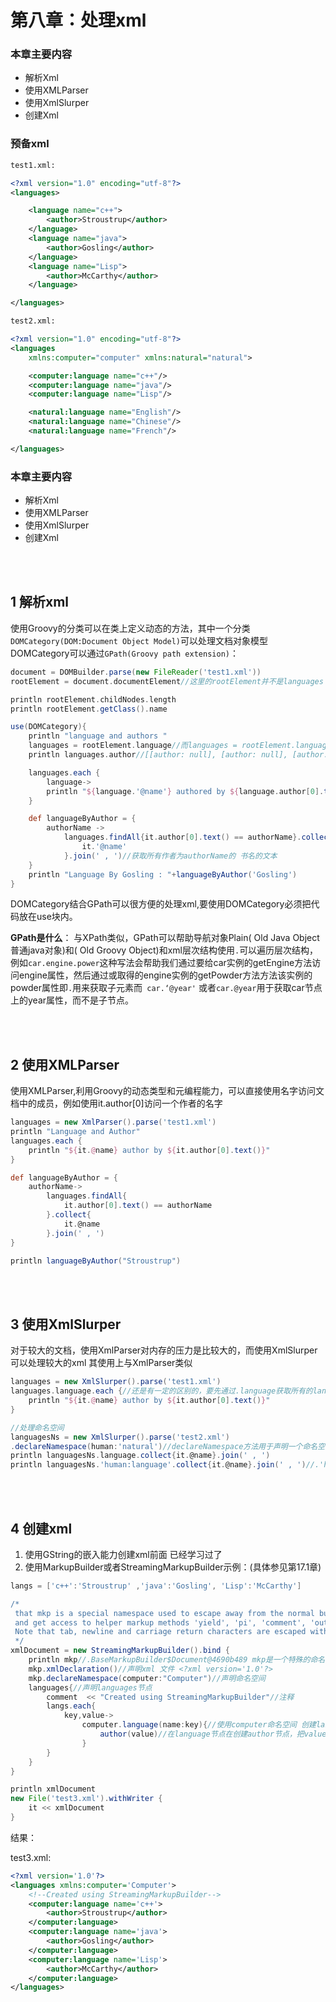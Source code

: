 # 第八章：处理xml

### 本章主要内容

-  解析Xml
-  使用XMLParser
-  使用XmlSlurper
-  创建Xml


### 预备xml

```xml
test1.xml:

<?xml version="1.0" encoding="utf-8"?>
<languages>

    <language name="c++">
        <author>Stroustrup</author>
    </language>
    <language name="java">
        <author>Gosling</author>
    </language>
    <language name="Lisp">
        <author>McCarthy</author>
    </language>

</languages>

test2.xml:

<?xml version="1.0" encoding="utf-8"?>
<languages
    xmlns:computer="computer" xmlns:natural="natural">

    <computer:language name="c++"/>
    <computer:language name="java"/>
    <computer:language name="Lisp"/>

    <natural:language name="English"/>
    <natural:language name="Chinese"/>
    <natural:language name="French"/>

</languages>
```
### 本章主要内容
- 解析Xml
- 使用XMLParser
- 使用XmlSlurper
- 创建Xml


<br><br>
## 1 解析xml

使用Groovy的分类可以在类上定义动态的方法，其中一个分类`DOMCategory(DOM:Document Object Model)`可以处理文档对象模型DOMCategory可以通过`GPath(Groovy path extension)`：


```groovy
document = DOMBuilder.parse(new FileReader('test1.xml'))
rootElement = document.documentElement//这里的rootElement并不是languages

println rootElement.childNodes.length
println rootElement.getClass().name

use(DOMCategory){
    println "language and authors "
    languages = rootElement.language//而languages = rootElement.language 可以理解为从rootElement获取所有的language，即languages
    println languages.author//[[author: null], [author: null], [author: null]] 从打印的信息可以看出 languages代表的是所有的language

    languages.each {
        language->
        println "${language.'@name'} authored by ${language.author[0].text()}"//'@name'语法用于访问属性，author[0]表示访问第一个子节点，text()表示获取节点里的内容
    }

    def languageByAuthor = {
        authorName ->
            languages.findAll{it.author[0].text() == authorName}.collect{
                it.'@name'
            }.join(' , ')//获取所有作者为authorName的 书名的文本
    }
    println "Language By Gosling : "+languageByAuthor('Gosling')
}
```

DOMCategory结合GPath可以很方便的处理xml,要使用DOMCategory必须把代码放在use块内。

**GPath是什么**：
与XPath类似，GPath可以帮助导航对象Plain( Old Java Object 普通java对象)和( Old Groovy Object)和xml层次结构使用`.`可以遍历层次结构， 例如`car.engine.power`这种写法会帮助我们通过要给car实例的getEngine方法访问engine属性，然后通过或取得的engine实例的getPowder方法方法该实例的powder属性即` . `用来获取子元素而` car.‘@year'` 或者` car.@year `用于获取car节点上的year属性，而不是子节点。


<br><br>
## 2 使用XMLParser

使用XMLParser,利用Groovy的动态类型和元编程能力，可以直接使用名字访问文档中的成员，例如使用it.author[0]访问一个作者的名字

```groovy
languages = new XmlParser().parse('test1.xml')
println "Language and Author"
languages.each {
    println "${it.@name} author by ${it.author[0].text()}"
}

def languageByAuthor = {
    authorName->
        languages.findAll{
            it.author[0].text() == authorName
        }.collect{
            it.@name
        }.join(' , ')
}

println languageByAuthor("Stroustrup")
```

<br><br>
## 3 使用XmlSlurper

对于较大的文档，使用XmlParser对内存的压力是比较大的，而使用XmlSlurper可以处理较大的xml
其使用上与XmlParser类似

```groovy
languages = new XmlSlurper().parse('test1.xml')
languages.language.each {//还是有一定的区别的，要先通过.language获取所有的language
    println "${it.@name} author by ${it.author[0].text()}"
}

//处理命名空间
languagesNs = new XmlSlurper().parse('test2.xml')
.declareNamespace(human:'natural')//declareNamespace方法用于声明一个命名空间，语法为    human:'natural' 其中human可以随便取，用于标识natural命名空间
println languagesNs.language.collect{it.@name}.join(' , ')
println languagesNs.'human:language'.collect{it.@name}.join(' , ')//.'human:language'用于获取human对应命名空间的所有元素
```

<br><br>
## 4 创建xml

1. 使用GString的嵌入能力创建xml前面 已经学习过了
2. 使用MarkupBuilder或者StreamingMarkupBuilder示例：(具体参见第17.1章)

```groovy
langs = ['c++':'Stroustrup' ,'java':'Gosling', 'Lisp':'McCarthy']

/*
 that mkp is a special namespace used to escape away from the normal building mode of the builder
 and get access to helper markup methods 'yield', 'pi', 'comment', 'out', 'namespaces', 'xmlDeclaration' and 'yieldUnescaped'.
 Note that tab, newline and carriage return characters are escaped within attributes, i.e. will become and respectively
 */
xmlDocument = new StreamingMarkupBuilder().bind {
    println mkp//.BaseMarkupBuilder$Document@4690b489 mkp是一个特殊的命名，指向Document
    mkp.xmlDeclaration()//声明xml 文件 <?xml version='1.0'?>
    mkp.declareNamespace(computer:"Computer")//声明命名空间
    languages{//声明languages节点
        comment  << "Created using StreamingMarkupBuilder"//注释
        langs.each{
            key,value->
                computer.language(name:key){//使用computer命名空间 创建language节点，并设置属性name为key
                    author(value)//在language节点在创建author节点，把value作为其内容
                }
        }
    }
}

println xmlDocument
new File('test3.xml').withWriter {
    it << xmlDocument
}
```

结果：


test3.xml:
```xml
<?xml version='1.0'?>
<languages xmlns:computer='Computer'>
    <!--Created using StreamingMarkupBuilder-->
    <computer:language name='c++'>
        <author>Stroustrup</author>
    </computer:language>
    <computer:language name='java'>
        <author>Gosling</author>
    </computer:language>
    <computer:language name='Lisp'>
        <author>McCarthy</author>
    </computer:language>
</languages>
```